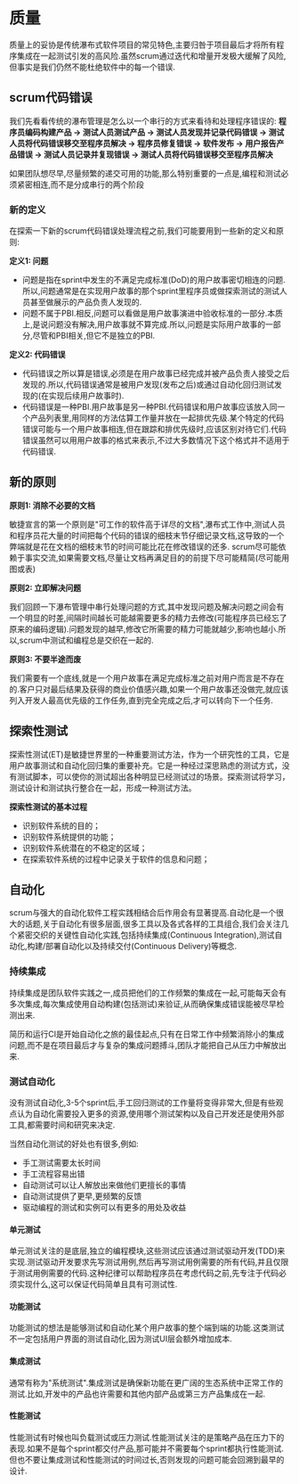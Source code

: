 # 质量

质量上的妥协是传统瀑布式软件项目的常见特色,主要归咎于项目最后才将所有程序集成在一起测试引发的高风险.虽然scrum通过迭代和增量开发极大缓解了风险,但事实是我们仍然不能杜绝软件中的每一个错误.

## scrum代码错误

我们先看看传统的瀑布管理是怎么以一个串行的方式来看待和处理程序错误的:
**程序员编码构建产品 -> 测试人员测试产品 -> 测试人员发现并记录代码错误 -> 测试人员将代码错误移交至程序员解决 -> 程序员修复错误 -> 软件发布 -> 用户报告产品错误 -> 测试人员记录并复现错误 -> 测试人员将代码错误移交至程序员解决**

如果团队想尽早,尽量频繁的递交可用的功能,那么特别重要的一点是,编程和测试必须紧密相连,而不是分成串行的两个阶段

### 新的定义

在探索一下新的scrum代码错误处理流程之前,我们可能要用到一些新的定义和原则:

**定义1: 问题**

* 问题是指在sprint中发生的不满足完成标准(DoD)的用户故事密切相连的问题.所以,问题通常是在实现用户故事的那个sprint里程序员或做探索测试的测试人员甚至做展示的产品负责人发现的.
* 问题不属于PBI.相反,问题可以看做是用户故事演进中验收标准的一部分.本质上,是说问题没有解决,用户故事就不算完成.所以,问题是实际用户故事的一部分,尽管和PBI相关,但它不是独立的PBI.

**定义2: 代码错误**

* 代码错误之所以算是错误,必须是在用户故事已经完成并被产品负责人接受之后发现的.所以,代码错误通常是被用户发现(发布之后)或通过自动化回归测试发现的(在实现后续用户故事时).
* 代码错误是一种PBI.用户故事是另一种PBI.代码错误和用户故事应该放入同一个产品列表里,用同样的方法估算工作量并放在一起排优先级.某个特定的代码错误可能与一个用户故事相连,但在跟踪和排优先级时,应该区别对待它们.代码错误虽然可以用用户故事的格式来表示,不过大多数情况下这个格式并不适用于代码错误.

## 新的原则

**原则1: 消除不必要的文档**

敏捷宣言的第一个原则是"可工作的软件高于详尽的文档",瀑布式工作中,测试人员和程序员花大量的时间把每个代码的错误的细枝末节仔细记录文档,这导致的一个弊端就是花在文档的细枝末节的时间可能比花在修改错误的还多.
scrum尽可能依赖于事实交流,如果需要文档,尽量让文档再满足目的的前提下尽可能精简(尽可能用图或表)


**原则2: 立即解决问题**

我们回顾一下瀑布管理中串行处理问题的方式,其中发现问题及解决问题之间会有一个明显的时差,间隔时间越长可能越需要更多的精力去修改(可能程序员已经忘了原来的编码逻辑).问题发现的越早,修改它所需要的精力可能就越少,影响也越小.所以,scrum中测试和编程总是交织在一起的.

**原则3: 不要半途而废**

我们需要有一个底线,就是一个用户故事在满足完成标准之前对用户而言是不存在的.客户只对最后结果及获得的商业价值感兴趣,如果一个用户故事还没做完,就应该列入开发人最高优先级的工作任务,直到完全完成之后,才可以转向下一个任务.

## 探索性测试

探索性测试(ET)是敏捷世界里的一种重要测试方法，作为一个研究性的工具，它是用户故事测试和自动化回归集的重要补充。它是一种经过深思熟虑的测试方式，没有测试脚本，可以使你的测试超出各种明显已经测试过的场景。探索测试将学习，测试设计和测试执行整合在一起，形成一种测试方法。

**探索性测试的基本过程**
* 识别软件系统的目的；
* 识别软件系统提供的功能；
* 识别软件系统潜在的不稳定的区域；
* 在探索软件系统的过程中记录关于软件的信息和问题；

## 自动化

scrum与强大的自动化软件工程实践相结合后作用会有显著提高.自动化是一个很大的话题,关于自动化有很多层面,很多工具以及各式各样的工具组合,我们会关注几个紧密交织的关键性自动化实践,包括持续集成(Continuous Integration),测试自动化,构建/部署自动化以及持续交付(Continuous Delivery)等概念.

### 持续集成

持续集成是团队软件实践之一,成员把他们的工作频繁的集成在一起,可能每天会有多次集成,每次集成使用自动构建(包括测试)来验证,从而确保集成错误能被尽早检测出来.

简历和运行CI是开始自动化之旅的最佳起点,只有在日常工作中频繁消除小的集成问题,而不是在项目最后才与复杂的集成问题搏斗,团队才能把自己从压力中解放出来.

### 测试自动化

没有测试自动化,3-5个sprint后,手工回归测试的工作量将变得非常大,但是有些观点认为自动化需要投入更多的资源,使用哪个测试架构以及自己开发还是使用外部工具,都需要时间和研究来决定.

当然自动化测试的好处也有很多,例如:
* 手工测试需要太长时间
* 手工流程容易出错
* 自动测试可以让人解放出来做他们更擅长的事情
* 自动测试提供了更早,更频繁的反馈
* 驱动编程的测试和实例可以有更多的用处及收益

#### 单元测试

单元测试关注的是底层,独立的编程模块,这些测试应该通过测试驱动开发(TDD)来实现.测试驱动开发要求先写测试用例,然后再写测试用例需要的所有代码,并且仅限于测试用例需要的代码.这种纪律可以帮助程序员在考虑代码之前,先专注于代码必须实现什么,这可以保证代码简单且具有可测试性.

#### 功能测试

功能测试的想法是能够测试和自动化某个用户故事的整个端到端的功能.这类测试不一定包括用户界面的测试自动化,因为测试UI层会额外增加成本.

#### 集成测试

通常有称为"系统测试".集成测试是确保新功能在更广阔的生态系统中正常工作的测试.比如,开发中的产品也许需要和其他内部产品或第三方产品集成在一起.

#### 性能测试

性能测试有时候也叫负载测试或压力测试.性能测试关注的是策略产品在压力下的表现.如果不是每个sprint都交付产品,那可能并不需要每个sprint都执行性能测试.但也不要让集成测试和性能测试的时间过长,否则发现的问题可能会回溯到最早的设计.






